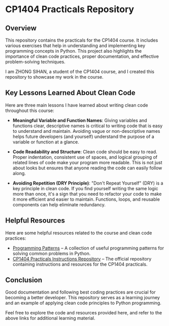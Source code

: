 # CP1404 Practicals Repository

## Overview

This repository contains the practicals for the CP1404 course. It includes various exercises that help in understanding and implementing key programming concepts in Python. This project also highlights the importance of clean code practices, proper documentation, and effective problem-solving techniques. 

I am ZHONG SIHAN, a student of the CP1404 course, and I created this repository to showcase my work in the course.

## Key Lessons Learned About Clean Code

Here are three main lessons I have learned about writing clean code throughout this course:

- **Meaningful Variable and Function Names**: Giving variables and functions clear, descriptive names is critical to writing code that is easy to understand and maintain. Avoiding vague or non-descriptive names helps future developers (and yourself) understand the purpose of a variable or function at a glance.
  
- **Code Readability and Structure**: Clean code should be easy to read. Proper indentation, consistent use of spaces, and logical grouping of related lines of code make your program more readable. This is not just about looks but ensures that anyone reading the code can easily follow along.
  
- **Avoiding Repetition (DRY Principle)**: "Don't Repeat Yourself" (DRY) is a key principle in clean code. If you find yourself writing the same logic more than once, it's a sign that you need to refactor your code to make it more efficient and easier to maintain. Functions, loops, and reusable components can help eliminate redundancy.

## Helpful Resources

Here are some helpful resources related to the course and clean code practices:

- [Programming Patterns](https://github.com/CP1404-2023/programming-patterns) – A collection of useful programming patterns for solving common problems in Python.
- [CP1404 Practicals Instructions Repository](https://github.com/CP1404-2023/cp1404-practicals) – The official repository containing instructions and resources for the CP1404 practicals.

## Conclusion

Good documentation and following best coding practices are crucial for becoming a better developer. This repository serves as a learning journey and an example of applying clean code principles to Python programming. 

Feel free to explore the code and resources provided here, and refer to the above links for additional learning material.
